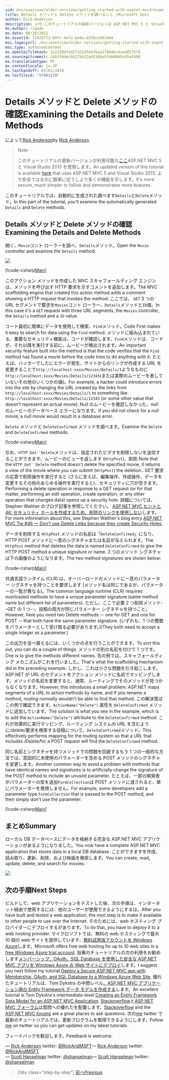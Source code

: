 ```yaml
---
uid: mvc/overview/older-versions/getting-started-with-aspnet-mvc4/examining-the-details-and-delete-methods
title: Details メソッドと Delete メソッドを調べること |Microsoft Docs
author: Rick-Anderson
description: メモ:このチュートリアルの最新バージョンは ASP.NET MVC 5 と Visual Studio 2013 を使用します。 安全なはるかに簡単に従い、デモをお勧めしています.
ms.author: riande
ms.date: 08/28/2012
ms.assetid: 11425ff3-09fc-4efa-be9a-b53bce503460
msc.legacyurl: /mvc/overview/older-versions/getting-started-with-aspnet-mvc4/examining-the-details-and-delete-methods
msc.type: authoredcontent
ms.openlocfilehash: 1e23189fe927a5145647baa1f8886c4aed057b78
ms.sourcegitcommit: 24b1f6decbb17bb22a45166e5fdb0845c65af498
ms.translationtype: MT
ms.contentlocale: ja-JP
ms.lasthandoff: 03/01/2019
ms.locfileid: "57063239"
---
```

<a name="examining-the-details-and-delete-methods"></a><span data-ttu-id="1f144-104">Details メソッドと Delete メソッドの確認</span><span class="sxs-lookup"><span data-stu-id="1f144-104">Examining the Details and Delete Methods</span></span>
====================
<span data-ttu-id="1f144-105">によって[Rick Anderson]((https://twitter.com/RickAndMSFT))</span><span class="sxs-lookup"><span data-stu-id="1f144-105">by [Rick Anderson]((https://twitter.com/RickAndMSFT))</span></span>

> > [!NOTE]
> > <span data-ttu-id="1f144-106">このチュートリアルの更新バージョンが利用可能な[ここ](../../getting-started/introduction/getting-started.md)ASP.NET MVC 5 と Visual Studio 2013 を使用します。</span><span class="sxs-lookup"><span data-stu-id="1f144-106">An updated version of this tutorial is available [here](../../getting-started/introduction/getting-started.md) that uses ASP.NET MVC 5 and Visual Studio 2013.</span></span> <span data-ttu-id="1f144-107">より安全ではるかに簡単に従うしより多くの機能を示します。</span><span class="sxs-lookup"><span data-stu-id="1f144-107">It's more secure, much simpler to follow and demonstrates more features.</span></span>


<span data-ttu-id="1f144-108">このチュートリアルでは、自動的に生成された調べます`Details`と`Delete`メソッド。</span><span class="sxs-lookup"><span data-stu-id="1f144-108">In this part of the tutorial, you'll examine the automatically generated `Details` and `Delete` methods.</span></span>

## <a name="examining-the-details-and-delete-methods"></a><span data-ttu-id="1f144-109">Details メソッドと Delete メソッドの確認</span><span class="sxs-lookup"><span data-stu-id="1f144-109">Examining the Details and Delete Methods</span></span>

<span data-ttu-id="1f144-110">開く、`Movie`コント ローラーを調べ、`Details`メソッド。</span><span class="sxs-lookup"><span data-stu-id="1f144-110">Open the `Movie` controller and examine the `Details` method.</span></span>

![](examining-the-details-and-delete-methods/_static/image1.png)

[!code-csharp[Main](examining-the-details-and-delete-methods/samples/sample1.cs)]

<span data-ttu-id="1f144-111">このアクション メソッドを作成した MVC スキャフォールディング エンジンは、メソッドを呼び出す HTTP 要求を示すコメントを追加します。</span><span class="sxs-lookup"><span data-stu-id="1f144-111">The MVC scaffolding engine that created this action method adds a comment showing a HTTP request that invokes the method.</span></span> <span data-ttu-id="1f144-112">ここでは、 `GET` 3 つの URL セグメントで要求を`Movies`コント ローラー、`Details`メソッドと`ID`値。</span><span class="sxs-lookup"><span data-stu-id="1f144-112">In this case it's a `GET` request with three URL segments, the `Movies` controller, the `Details` method and a `ID` value.</span></span>

<span data-ttu-id="1f144-113">コード最初に簡単にデータを使用して検索、`Find`メソッド。</span><span class="sxs-lookup"><span data-stu-id="1f144-113">Code First makes it easy to search for data using the `Find` method.</span></span> <span data-ttu-id="1f144-114">メソッドに組み込まれている、重要なセキュリティ機能は、コードが確認します、`Find`メソッドは、コードが、それ以降を実行する前に、ムービーが検出されます。</span><span class="sxs-lookup"><span data-stu-id="1f144-114">An important security feature built into the method is that the code verifies that the `Find` method has found a movie before the code tries to do anything with it.</span></span> <span data-ttu-id="1f144-115">たとえば、ハッカーでしたにエラーが発生、サイトからのリンクが作成する URL を変更することで`http://localhost:xxxx/Movies/Details/1`ようなものに`http://localhost:xxxx/Movies/Details/12345`(または実際のムービーを表していないその他のいくつかの値)。</span><span class="sxs-lookup"><span data-stu-id="1f144-115">For example, a hacker could introduce errors into the site by changing the URL created by the links from `http://localhost:xxxx/Movies/Details/1` to something like `http://localhost:xxxx/Movies/Details/12345` (or some other value that doesn't represent an actual movie).</span></span> <span data-ttu-id="1f144-116">Null のムービーを確認しなかった、null のムービーのデータベース エラーになります。</span><span class="sxs-lookup"><span data-stu-id="1f144-116">If you did not check for a null movie, a null movie would result in a database error.</span></span>

<span data-ttu-id="1f144-117">`Delete` メソッドと `DeleteConfirmed` メソッドを調べます。</span><span class="sxs-lookup"><span data-stu-id="1f144-117">Examine the `Delete` and `DeleteConfirmed` methods.</span></span>

[!code-csharp[Main](examining-the-details-and-delete-methods/samples/sample2.cs?highlight=17)]

<span data-ttu-id="1f144-118">なお、`HTTP Get``Delete`メソッドは、指定されたビデオを削除しないを送信することができます、ムービーのビューを返します (`HttpPost`)、削除.</span><span class="sxs-lookup"><span data-stu-id="1f144-118">Note that the `HTTP Get``Delete` method doesn't delete the specified movie, it returns a view of the movie where you can submit (`HttpPost`) the deletion..</span></span> <span data-ttu-id="1f144-119">GET 要求の応答で削除操作を実行すると (さらに言えば、編集操作、作成操作、データを変更するその他のあらゆる操作を実行すると)、セキュリティに穴が空きます。</span><span class="sxs-lookup"><span data-stu-id="1f144-119">Performing a delete operation in response to a GET request (or for that matter, performing an edit operation, create operation, or any other operation that changes data) opens up a security hole.</span></span> <span data-ttu-id="1f144-120">詳細については、Stephen Walther のブログ記事を参照してください。 [ASP.NET MVC ヒントと 46: セキュリティ ホールを作成するため、削除のリンクを使用しない](http://stephenwalther.com/blog/archive/2009/01/21/asp.net-mvc-tip-46-ndash-donrsquot-use-delete-links-because.aspx)します。</span><span class="sxs-lookup"><span data-stu-id="1f144-120">For more information about this, see Stephen Walther's blog entry [ASP.NET MVC Tip #46 — Don't use Delete Links because they create Security Holes](http://stephenwalther.com/blog/archive/2009/01/21/asp.net-mvc-tip-46-ndash-donrsquot-use-delete-links-because.aspx).</span></span>

<span data-ttu-id="1f144-121">データを削除する `HttpPost` メソッドの名前は「`DeleteConfirmed`」になり、HTTP POST メソッドに一意のシグネチャまたは名前が与えられます。</span><span class="sxs-lookup"><span data-stu-id="1f144-121">The `HttpPost` method that deletes the data is named `DeleteConfirmed` to give the HTTP POST method a unique signature or name.</span></span> <span data-ttu-id="1f144-122">2 つのメソッド シグネチャは下の画像のようになります。</span><span class="sxs-lookup"><span data-stu-id="1f144-122">The two method signatures are shown below:</span></span>

[!code-csharp[Main](examining-the-details-and-delete-methods/samples/sample3.cs)]

<span data-ttu-id="1f144-123">共通言語ランタイム (CLR) は、オーバーロードのメソッドに一意のパラメーター シグネチャを持つことを要求します (メソッド名は同じであるが、パラメーターの一覧が異なる)。</span><span class="sxs-lookup"><span data-stu-id="1f144-123">The common language runtime (CLR) requires overloaded methods to have a unique parameter signature (same method name but different list of parameters).</span></span> <span data-ttu-id="1f144-124">ただし、ここで必要 2 つ削除メソッド--GET の 1 つ--、投稿の両方が同じパラメーター シグネチャを持つこと。</span><span class="sxs-lookup"><span data-stu-id="1f144-124">However, here you need two Delete methods -- one for GET and one for POST -- that both have the same parameter signature.</span></span> <span data-ttu-id="1f144-125">(いずれも、1 つの整数をパラメーターとして受け取る必要があります。)</span><span class="sxs-lookup"><span data-stu-id="1f144-125">(They both need to accept a single integer as a parameter.)</span></span>

<span data-ttu-id="1f144-126">この出力を並べ替えるには、いくつかの点を行うことができます。</span><span class="sxs-lookup"><span data-stu-id="1f144-126">To sort this out, you can do a couple of things.</span></span> <span data-ttu-id="1f144-127">メソッドの別の名前を付けて 1 つです。</span><span class="sxs-lookup"><span data-stu-id="1f144-127">One is to give the methods different names.</span></span> <span data-ttu-id="1f144-128">先の例では、スキャフォールディング メカニズムがこれを行いました。</span><span class="sxs-lookup"><span data-stu-id="1f144-128">That's what the scaffolding mechanism did in the preceding example.</span></span> <span data-ttu-id="1f144-129">しかし、これは小さな問題を引き起こします。ASP.NET が URL のセグメントをアクション メソッドに名前でマッピングします。メソッドの名前を変更すると、通常、ルーティングでそのメソッドが見つからなくなります。</span><span class="sxs-lookup"><span data-stu-id="1f144-129">However, this introduces a small problem: ASP.NET maps segments of a URL to action methods by name, and if you rename a method, routing normally wouldn't be able to find that method.</span></span> <span data-ttu-id="1f144-130">この解決策はこの例で確認できます。`ActionName("Delete")` 属性を `DeleteConfirmed` メソッドに追加しています。</span><span class="sxs-lookup"><span data-stu-id="1f144-130">The solution is what you see in the example, which is to add the `ActionName("Delete")` attribute to the `DeleteConfirmed` method.</span></span> <span data-ttu-id="1f144-131">これが効果的に実行マッピング、ルーティング システムの URL を含むように<em>/delete/</em>要求を検索する投稿について、`DeleteConfirmed`メソッド。</span><span class="sxs-lookup"><span data-stu-id="1f144-131">This effectively performs mapping for the routing system so that a URL that includes <em>/Delete/</em>for a POST request will find the `DeleteConfirmed` method.</span></span>

<span data-ttu-id="1f144-132">同じ名前とシグネチャを持つメソッドでの問題を回避するもう 1 つの一般的な方法では、意図的に未使用のパラメーターを含める POST メソッドのシグネチャを変更します。</span><span class="sxs-lookup"><span data-stu-id="1f144-132">Another common way to avoid a problem with methods that have identical names and signatures is to artificially change the signature of the POST method to include an unused parameter.</span></span> <span data-ttu-id="1f144-133">たとえば、一部の開発者がパラメーターの型を追加`FormCollection`は POST メソッドに渡されると、単にパラメーターを使用しません。</span><span class="sxs-lookup"><span data-stu-id="1f144-133">For example, some developers add a parameter type `FormCollection` that is passed to the POST method, and then simply don't use the parameter:</span></span>

[!code-csharp[Main](examining-the-details-and-delete-methods/samples/sample4.cs)]

## <a name="summary"></a><span data-ttu-id="1f144-134">まとめ</span><span class="sxs-lookup"><span data-stu-id="1f144-134">Summary</span></span>

<span data-ttu-id="1f144-135">ローカル DB データベースにデータを格納する完全な ASP.NET MVC アプリケーションがあるようになりました。</span><span class="sxs-lookup"><span data-stu-id="1f144-135">You now have a complete ASP.NET MVC application that stores data in a local DB database.</span></span> <span data-ttu-id="1f144-136">ことができますを作成、読み取り、更新、削除、および映画を検索します。</span><span class="sxs-lookup"><span data-stu-id="1f144-136">You can create, read, update, delete, and search for movies.</span></span>

![](examining-the-details-and-delete-methods/_static/image2.png)

## <a name="next-steps"></a><span data-ttu-id="1f144-137">次の手順</span><span class="sxs-lookup"><span data-stu-id="1f144-137">Next Steps</span></span>

<span data-ttu-id="1f144-138">ビルドして、web アプリケーションをテストした後、次の手順は、インターネット経由で使用するには、他のユーザーが使用できるようにするは。</span><span class="sxs-lookup"><span data-stu-id="1f144-138">After you have built and tested a web application, the next step is to make it available to other people to use over the Internet.</span></span> <span data-ttu-id="1f144-139">そのためには、web ホスティング プロバイダーにデプロイするがあります。</span><span class="sxs-lookup"><span data-stu-id="1f144-139">To do that, you have to deploy it to a web hosting provider.</span></span> <span data-ttu-id="1f144-140">マイクロソフトでは、無料の web ホスティングで最大 10 個の web サイトを提供しています、[無料試用版アカウントを Windows Azure](https://www.windowsazure.com/pricing/free-trial/?WT.mc_id=A443DD604)します。</span><span class="sxs-lookup"><span data-stu-id="1f144-140">Microsoft offers free web hosting for up to 10 web sites in a [free Windows Azure trial account](https://www.windowsazure.com/pricing/free-trial/?WT.mc_id=A443DD604).</span></span> <span data-ttu-id="1f144-141">拙著のチュートリアルの次の利用をお勧めします[メンバーシップ、OAuth、SQL Database を使用した安全な ASP.NET MVC アプリを Windows Azure の Web サイトにデプロイ](https://docs.microsoft.com/aspnet/core/security/authorization/secure-data)します。</span><span class="sxs-lookup"><span data-stu-id="1f144-141">I suggest you next follow my tutorial [Deploy a Secure ASP.NET MVC app with Membership, OAuth, and SQL Database to a Windows Azure Web Site](https://docs.microsoft.com/aspnet/core/security/authorization/secure-data).</span></span> <span data-ttu-id="1f144-142">優れたチュートリアルは、Tom Dykstra の中間レベル[、ASP.NET MVC アプリケーション用の Entity Framework データ モデルを作成する](../../getting-started/getting-started-with-ef-using-mvc/creating-an-entity-framework-data-model-for-an-asp-net-mvc-application.md)します。</span><span class="sxs-lookup"><span data-stu-id="1f144-142">An excellent tutorial is Tom Dykstra's intermediate-level [Creating an Entity Framework Data Model for an ASP.NET MVC Application](../../getting-started/getting-started-with-ef-using-mvc/creating-an-entity-framework-data-model-for-an-asp-net-mvc-application.md).</span></span> <span data-ttu-id="1f144-143">[Stackoverflow](http://stackoverflow.com/help)と[ASP.NET MVC フォーラム](https://forums.asp.net/1146.aspx)は質問への優れたを配置します。</span><span class="sxs-lookup"><span data-stu-id="1f144-143">[Stackoverflow](http://stackoverflow.com/help) and the [ASP.NET MVC forums](https://forums.asp.net/1146.aspx) are a great places to ask questions.</span></span> <span data-ttu-id="1f144-144">次の[me](https://twitter.com/RickAndMSFT) twitter で最新のチュートリアルでは、更新プログラムを取得できるようにします。</span><span class="sxs-lookup"><span data-stu-id="1f144-144">Follow [me](https://twitter.com/RickAndMSFT) on twitter so you can get updates on my latest tutorials.</span></span>

<span data-ttu-id="1f144-145">フィードバックを歓迎します。</span><span class="sxs-lookup"><span data-stu-id="1f144-145">Feedback is welcome.</span></span>

<span data-ttu-id="1f144-146">— [Rick Anderson](https://blogs.msdn.com/rickAndy) twitter: [@RickAndMSFT](https://twitter.com/RickAndMSFT)</span><span class="sxs-lookup"><span data-stu-id="1f144-146">— [Rick Anderson](https://blogs.msdn.com/rickAndy) twitter: [@RickAndMSFT](https://twitter.com/RickAndMSFT)</span></span>  
<span data-ttu-id="1f144-147">— [Scott Hanselman](http://www.hanselman.com/blog/) twitter: [@shanselman](https://twitter.com/shanselman)</span><span class="sxs-lookup"><span data-stu-id="1f144-147">— [Scott Hanselman](http://www.hanselman.com/blog/) twitter: [@shanselman](https://twitter.com/shanselman)</span></span>

> [!div class="step-by-step"]
> [<span data-ttu-id="1f144-148">前へ</span><span class="sxs-lookup"><span data-stu-id="1f144-148">Previous</span></span>](adding-validation-to-the-model.md)
